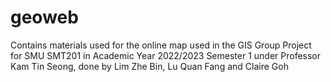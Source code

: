 # geoweb

Contains materials used for the online map used in the GIS Group Project for SMU SMT201 in Academic Year 2022/2023 Semester 1 under 
Professor Kam Tin Seong, done by Lim Zhe Bin, Lu Quan Fang and Claire Goh
